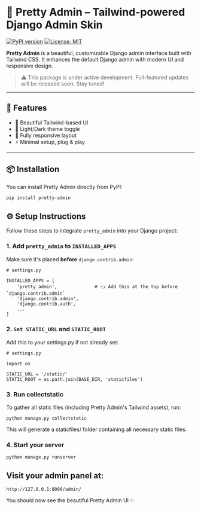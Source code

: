 # 🌈 Pretty Admin – Tailwind-powered Django Admin Skin
[![PyPI version](https://badge.fury.io/py/pretty-admin.svg)](https://badge.fury.io/py/pretty-admin)
[![License: MIT](https://img.shields.io/badge/License-MIT-yellow.svg)](https://opensource.org/licenses/MIT)



**Pretty Admin** is a beautiful, customizable Django admin interface built with Tailwind CSS. It enhances the default Django admin with modern UI and responsive design.

> ⚠️ This package is under active development. Full-featured updates will be released soon. Stay tuned!

---

## 🚀 Features

- 🎨 Beautiful Tailwind-based UI
- 🌙 Light/Dark theme toggle
- 📱 Fully responsive layout
- ⚡ Minimal setup, plug & play

---

## 📦 Installation

You can install Pretty Admin directly from PyPI:

```bash
pip install pretty-admin
```

## ⚙️ Setup Instructions

Follow these steps to integrate `pretty_admin` into your Django project:

### 1. Add `pretty_admin` to `INSTALLED_APPS`

Make sure it's placed **before** `django.contrib.admin`:

```
# settings.py

INSTALLED_APPS = [
    'pretty_admin',              # 👈 Add this at the top before `django.contrib.admin`
    'django.contrib.admin',
    'django.contrib.auth',
    ...
]
```



### 2. `Set STATIC_URL` and `STATIC_ROOT`
Add this to your settings.py if not already set:

```
# settings.py

import os

STATIC_URL = '/static/'
STATIC_ROOT = os.path.join(BASE_DIR, 'staticfiles')
```

### 3. Run collectstatic
To gather all static files (including Pretty Admin's Tailwind assets), run:


```
python manage.py collectstatic
```
This will generate a staticfiles/ folder containing all necessary static files.


### 4. Start your server

```
python manage.py runserver
```
## Visit your admin panel at:
```
http://127.0.0.1:8000/admin/
```
You should now see the beautiful Pretty Admin UI ✨

